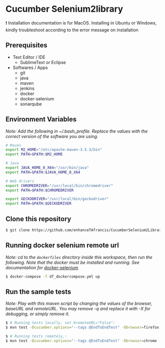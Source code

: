 # Cucumber Selenium2library 
:exclamation: Installation documentation is for MacOS. Installing in Ubuntu or Windows, kindly troubleshoot according to the error message on installation

## Prerequisites
  - Text Editor / IDE
    - SublimeText or Eclipse
  - Softwares / Apps
    - git
    - java
    - maven
    - jenkins
    - docker
    - docker-selenium
    - sonarqube

## Environment Variables
_Note: Add the following in ~/.bash_profile. Replace the values with the correct version of the software you are using._

``` bash
# Maven
export M2_HOME="/etc/apache-maven-3.5.3/bin"
export PATH=$PATH:$M2_HOME

# Java
export JAVA_HOME_8_X64="/usr/bin/java"
export PATH=$PATH:$JAVA_HOME_8_X64

# Web drivers
export CHROMEDRIVER="/usr/local/bin/chromedriver"
export PATH=$PATH:$CHROMEDRIVER

export GECKODRIVER="/usr/local/bin/geckodriver"
export PATH=$PATH:$GECKODRIVER
``` 

## Clone this repository 
``` bash
$ git clone https://github.com/enhanceTAfrancis/CucumberSelenium2Library.git
```

## Running docker selenium remote url
_Note: cd to the `dockerfiles` directory inside this workspace, then run the following. Note that the docker must be installed and running. See documentation for_ [docker-selenium](https://github.com/SeleniumHQ/docker-selenium)
``` bash
$ docker-compose -f df_dockercompose.yml up
```

## Run the sample tests
_Note: Play with this maven script by changing the values of the browser, baseURL and remoteURL. You may remove -q and replace it with -X for debugging, or simply remove it._
``` bash
$ # Running tests locally, set DremoteURL="False":
$ mvn test -Dcucumber.options="--tags @EndToEndTest" -Dbrowser=firefox -DbaseURL=http://automationpractice.com -DremoteURL="False" -q

$ # Running tests remotely,:
$ mvn test -Dcucumber.options="--tags @EndToEndTest" -Dbrowser=chrome -DbaseURL=http://automationpractice.com -q
```
